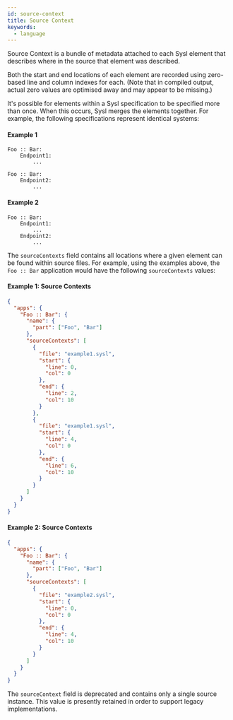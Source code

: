 ```yaml
---
id: source-context
title: Source Context
keywords:
  - language
---
```


Source Context is a bundle of metadata attached to each Sysl element that describes where in the source that element was described.

Both the start and end locations of each element are recorded using zero-based line and column indexes for each. (Note that in compiled output, actual zero values are optimised away and may appear to be missing.)

It's possible for elements within a Sysl specification to be specified more than once. When this occurs, Sysl merges the elements together. For example, the following specifications represent identical systems:

#### Example 1

```
Foo :: Bar:
    Endpoint1:
        ...

Foo :: Bar:
    Endpoint2:
        ...

```

#### Example 2

```
Foo :: Bar:
    Endpoint1:
        ...
    Endpoint2:
        ...

```

The `sourceContexts` field contains all locations where a given element can be found within source files. For example, using the examples above, the `Foo :: Bar` application would have the following `sourceContexts` values:

#### Example 1: Source Contexts

```json
{
  "apps": {
    "Foo :: Bar": {
      "name": {
        "part": ["Foo", "Bar"]
      },
      "sourceContexts": [
        {
          "file": "example1.sysl",
          "start": {
            "line": 0,
            "col": 0
          },
          "end": {
            "line": 2,
            "col": 10
          }
        },
        {
          "file": "example1.sysl",
          "start": {
            "line": 4,
            "col": 0
          },
          "end": {
            "line": 6,
            "col": 10
          }
        }
      ]
    }
  }
}
```

#### Example 2: Source Contexts

```json
{
  "apps": {
    "Foo :: Bar": {
      "name": {
        "part": ["Foo", "Bar"]
      },
      "sourceContexts": [
        {
          "file": "example2.sysl",
          "start": {
            "line": 0,
            "col": 0
          },
          "end": {
            "line": 4,
            "col": 10
          }
        }
      ]
    }
  }
}
```

The `sourceContext` field is deprecated and contains only a single source instance. This value is presently retained in order to support legacy implementations.
